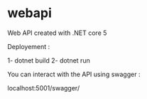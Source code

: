 # webapi
Web API created with .NET core 5


Deployement : 

1- dotnet build
2- dotnet run

You can interact with the API using swagger : 

localhost:5001/swagger/
